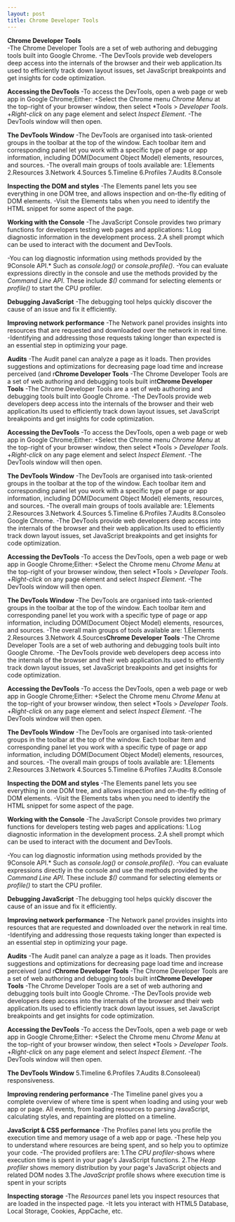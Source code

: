 ```yaml
---
layout: post
title: Chrome Developer Tools
---
```

**Chrome Developer Tools**<br/>
-The Chrome Developer Tools are a set of web authoring and debugging tools built into Google Chrome.
-The DevTools provide web developers deep access into the internals of the browser and their web application.Its used to efficiently track down layout issues, set JavaScript breakpoints and get insights for code optimization.<br/>

**Accessing the DevTools**
-To access the DevTools, open a web page or web app in Google Chrome;Either:
+Select the Chrome menu *Chrome Menu* at the top-right of your browser window, then select *Tools > *Developer Tools*.
+*Right-click* on any page element and select *Inspect Element*.
-The DevTools window will then open.

**The DevTools Window**
-The DevTools are organised into task-oriented groups in the toolbar at the top of the window. Each toolbar item and corresponding panel let you work with a specific type of page or app information, including DOM(Document Object Model) elements, resources, and sources.
-The overall main groups of tools available are:
	1.Elements
	2.Resources
	3.Network
	4.Sources
	5.Timeline
	6.Profiles
	7.Audits
	8.Console

**Inspecting the DOM and styles**
-The Elements panel lets you see everything in one DOM tree, and allows inspection and on-the-fly editing of DOM elements.
-Visit the Elements tabs when you need to identify the HTML snippet for some aspect of the page.

**Working with the Console**
-The JavaScript Console provides two primary functions for developers testing web pages and applications:
1.Log diagnostic information in the development process.
2.A shell prompt which can be used to interact with the document and DevTools.

-You can log diagnostic information using methods provided by the 9Console API.* Such as *console.log()* or *console.profile()*.
-You can evaluate expressions directly in the console and use the methods provided by the *Command Line API*. These include *$()* command for selecting elements or *profile()* to start the CPU profiler.

**Debugging JavaScript**
-The debugging tool helps quickly discover the cause of an issue and fix it efficiently.

**Improving network performance**
-The Network panel provides insights into resources that are requested and downloaded over the network in real time. 
-Identifying and addressing those requests taking longer than expected is an essential step in optimizing your page.

**Audits**
-The Audit panel can analyze a page as it loads. Then provides suggestions and optimizations for decreasing page load time and increase perceived (and r**Chrome Developer Tools**
-The Chrome Developer Tools are a set of web authoring and debugging tools built int**Chrome Developer Tools**
-The Chrome Developer Tools are a set of web authoring and debugging tools built into Google Chrome.
-The DevTools provide web developers deep access into the internals of the browser and their web application.Its used to efficiently track down layout issues, set JavaScript breakpoints and get insights for code optimization.

**Accessing the DevTools**
-To access the DevTools, open a web page or web app in Google Chrome;Either:
+Select the Chrome menu *Chrome Menu* at the top-right of your browser window, then select *Tools > *Developer Tools*.
+*Right-click* on any page element and select *Inspect Element*.
-The DevTools window will then open.

**The DevTools Window**
-The DevTools are organised into task-oriented groups in the toolbar at the top of the window. Each toolbar item and corresponding panel let you work with a specific type of page or app information, including DOM(Document Object Model) elements, resources, and sources.
-The overall main groups of tools available are:
	1.Elements
	2.Resources
	3.Network
	4.Sources
	5.Timeline
	6.Profiles
	7.Audits
	8.Consoleo Google Chrome.
-The DevTools provide web developers deep access into the internals of the browser and their web application.Its used to efficiently track down layout issues, set JavaScript breakpoints and get insights for code optimization.

**Accessing the DevTools**
-To access the DevTools, open a web page or web app in Google Chrome;Either:
+Select the Chrome menu *Chrome Menu* at the top-right of your browser window, then select *Tools > *Developer Tools*.
+*Right-click* on any page element and select *Inspect Element*.
-The DevTools window will then open.

**The DevTools Window**
-The DevTools are organised into task-oriented groups in the toolbar at the top of the window. Each toolbar item and corresponding panel let you work with a specific type of page or app information, including DOM(Document Object Model) elements, resources, and sources.
-The overall main groups of tools available are:
	1.Elements
	2.Resources
	3.Network
	4.Sources**Chrome Developer Tools**
-The Chrome Developer Tools are a set of web authoring and debugging tools built into Google Chrome.
-The DevTools provide web developers deep access into the internals of the browser and their web application.Its used to efficiently track down layout issues, set JavaScript breakpoints and get insights for code optimization.

**Accessing the DevTools**
-To access the DevTools, open a web page or web app in Google Chrome;Either:
+Select the Chrome menu *Chrome Menu* at the top-right of your browser window, then select *Tools > *Developer Tools*.
+*Right-click* on any page element and select *Inspect Element*.
-The DevTools window will then open.

**The DevTools Window**
-The DevTools are organised into task-oriented groups in the toolbar at the top of the window. Each toolbar item and corresponding panel let you work with a specific type of page or app information, including DOM(Document Object Model) elements, resources, and sources.
-The overall main groups of tools available are:
	1.Elements
	2.Resources
	3.Network
	4.Sources
	5.Timeline
	6.Profiles
	7.Audits
	8.Console

**Inspecting the DOM and styles**
-The Elements panel lets you see everything in one DOM tree, and allows inspection and on-the-fly editing of DOM elements.
-Visit the Elements tabs when you need to identify the HTML snippet for some aspect of the page.

**Working with the Console**
-The JavaScript Console provides two primary functions for developers testing web pages and applications:
1.Log diagnostic information in the development process.
2.A shell prompt which can be used to interact with the document and DevTools.

-You can log diagnostic information using methods provided by the 9Console API.* Such as *console.log()* or *console.profile()*.
-You can evaluate expressions directly in the console and use the methods provided by the *Command Line API*. These include *$()* command for selecting elements or *profile()* to start the CPU profiler.

**Debugging JavaScript**
-The debugging tool helps quickly discover the cause of an issue and fix it efficiently.

**Improving network performance**
-The Network panel provides insights into resources that are requested and downloaded over the network in real time. 
-Identifying and addressing those requests taking longer than expected is an essential step in optimizing your page.

**Audits**
-The Audit panel can analyze a page as it loads. Then provides suggestions and optimizations for decreasing page load time and increase perceived (and r**Chrome Developer Tools**
-The Chrome Developer Tools are a set of web authoring and debugging tools built int**Chrome Developer Tools**
-The Chrome Developer Tools are a set of web authoring and debugging tools built into Google Chrome.
-The DevTools provide web developers deep access into the internals of the browser and their web application.Its used to efficiently track down layout issues, set JavaScript breakpoints and get insights for code optimization.

**Accessing the DevTools**
-To access the DevTools, open a web page or web app in Google Chrome;Either:
+Select the Chrome menu *Chrome Menu* at the top-right of your browser window, then select *Tools > *Developer Tools*.
+*Right-click* on any page element and select *Inspect Element*.
-The DevTools window will then open.

**The DevTools Window**
	5.Timeline
	6.Profiles
	7.Audits
	8.Consoleeal) responsiveness.

**Improving rendering performance**
-The Timeline panel gives you a complete overview of where time is spent when loading and using your web app or page. All events, from loading resources to parsing JavaScript, calculating styles, and repainting are plotted on a timeline.

**JavaScript & CSS performance**
-The Profiles panel lets you profile the execution time and memory usage of a web app or page. 
-These help you to understand where resources are being spent, and so help you to optimize your code.
-The provided profilers are:
1.The *CPU profiler*-shows where execution time is spent in your page's JavaScript functions.
2.The *Heap profiler* shows memory distribution by your page's JavaScript objects and related DOM nodes
3.The *JavaScript* profile shows where execution time is spent in your scripts

**Inspecting storage**
-The *Resources* panel lets you inspect resources that are loaded in the inspected page.
-It lets you interact with HTML5 Database, Local Storage, Cookies, AppCache, etc.
